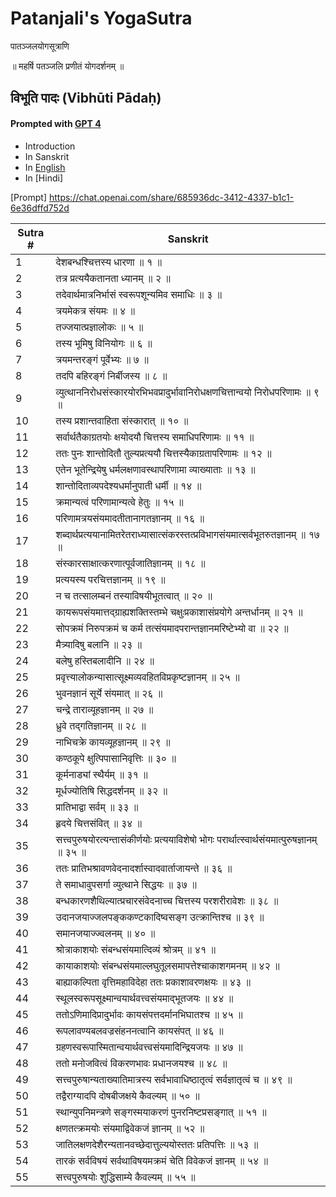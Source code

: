 # Patanjali's YogaSutra 
पातञ्जलयोगसूत्राणि 

॥ महर्षि पतञ्जलि प्रणीतं योगदर्शनम् ॥

##  विभूति पादः (Vibhūti Pādaḥ) 

#### Prompted with [GPT 4][OpenAi] 
- Introduction
- In Sanskrit
- In [English][English gitlink]
- In [Hindi]

[Prompt] <https://chat.openai.com/share/685936dc-3412-4337-b1c1-6e36dffd752d>
 
| Sutra # | Sanskrit |
| ------ | ------ |
| 1 | देशबन्धश्चित्तस्य धारणा ॥ १ ॥ |
| 2 | तत्र प्रत्ययैकतानता ध्यानम् ॥ २ ॥ |
| 3 | तदेवार्थमात्रनिर्भासं स्वरूपशून्यमिव समाधिः ॥ ३ ॥ |
| 4 | त्रयमेकत्र संयमः ॥ ४ ॥ |
| 5 | तज्जयात्प्रज्ञालोकः ॥ ५ ॥ |
| 6 | तस्य भूमिषु विनियोगः ॥ ६ ॥ |
| 7 | त्रयमन्तरङ्गं पूर्वेभ्यः ॥ ७ ॥ |
| 8 | तदपि बहिरङ्गं निर्बीजस्य ॥ ८ ॥ |
| 9 | व्युत्थाननिरोधसंस्कारयोरभिभवप्रादुर्भावानिरोधक्षणचित्तान्वयो निरोधपरिणामः ॥ ९ ॥ |
| 10 | तस्य प्रशान्तवाहिता संस्कारात् ॥ १० ॥ |
| 11 | सर्वार्थतैकाग्रतयोः क्षयोदयौ चित्तस्य समाधिपरिणामः ॥ ११ ॥ |
| 12 | ततः पुनः शान्तोदितौ तुल्यप्रत्ययौ चित्तस्यैकाग्रतापरिणामः ॥ १२ ॥ |
| 13 | एतेन भूतेन्द्रियेषु धर्मलक्षणावस्थापरिणामा व्याख्याताः ॥ १३ ॥ |
| 14 | शान्तोदिताव्यपदेश्यधर्मानुपाती धर्मी ॥ १४ ॥ |
| 15 | क्रमान्यत्वं परिणामान्यत्वे हेतुः ॥ १५ ॥ |
| 16 | परिणामत्रयसंयमादतीतानागतज्ञानम् ॥ १६ ॥ |
| 17 | शब्दार्थप्रत्ययानामितरेतराध्यासात्संकरस्तत्प्रविभागसंयमात्सर्वभूतरुतज्ञानम् ॥ १७ ॥ |
| 18 | संस्कारसाक्षात्करणात्पूर्वजातिज्ञानम् ॥ १८ ॥ |
| 19 | प्रत्ययस्य परचित्तज्ञानम् ॥ १९ ॥ |
| 20 | न च तत्सालम्बनं तस्याविषयीभूतत्वात् ॥ २० ॥ |
| 21 | कायरूपसंयमात्तद्ग्राह्यशक्तिस्तम्भे चक्षुःप्रकाशासंप्रयोगे अन्तर्धानम् ॥ २१ ॥ |
| 22 | सोपक्रमं निरुपक्रमं च कर्म तत्संयमादपरान्तज्ञानमरिष्टेभ्यो वा ॥ २२ ॥ |
| 23 | मैत्र्यादिषु बलानि ॥ २३ ॥ |
| 24 | बलेषु हस्तिबलादीनि ॥ २४ ॥ |
| 25 | प्रवृत्त्यालोकन्यासात्सूक्ष्मव्यवहितविप्रकृष्टज्ञानम् ॥ २५ ॥ |
| 26 | भुवनज्ञानं सूर्ये संयमात् ॥ २६ ॥ |
| 27 | चन्द्रे ताराव्यूहज्ञानम् ॥ २७ ॥ |
| 28 | ध्रुवे तद्गतिज्ञानम् ॥ २८ ॥ |
| 29 | नाभिचक्रे कायव्यूहज्ञानम् ॥ २९ ॥ |
| 30 | कण्ठकूपे क्षुत्पिपासानिवृत्तिः ॥ ३० ॥ |
| 31 | कूर्मनाड्यां स्थैर्यम् ॥ ३१ ॥ |
| 32 | मूर्धज्योतिषि सिद्धदर्शनम् ॥ ३२ ॥ |
| 33 | प्रातिभाद्वा सर्वम् ॥ ३३ ॥ |
| 34 | हृदये चित्तसंवित् ॥ ३४ ॥ |
| 35 | सत्त्वपुरुषयोरत्यन्तासंकीर्णयोः प्रत्ययाविशेषो भोगः परार्थात्स्वार्थसंयमात्पुरुषज्ञानम् ॥ ३५ ॥ |
| 36 | ततः प्रातिभश्रावणवेदनादर्शास्वादवार्ताजायन्ते ॥ ३६ ॥ |
| 37 | ते समाधावुपसर्गा व्युत्थाने सिद्धयः ॥ ३७ ॥ |
| 38 | बन्धकारणशैथिल्यात्प्रचारसंवेदनाच्च चित्तस्य परशरीरावेशः ॥ ३८ ॥ |
| 39 | उदानजयाज्जलपङ्ककण्टकादिष्वसङ्ग उत्क्रान्तिश्च ॥ ३९ ॥ |
| 40 | समानजयाज्ज्वलनम् ॥ ४० ॥ |
| 41 | श्रोत्राकाशयोः संबन्धसंयमात्दिव्यं श्रोत्रम् ॥ ४१ ॥ |
| 42 | कायाकाशयोः संबन्धसंयमाल्लघुतूलसमापत्तेश्चाकाशगमनम् ॥ ४२ ॥ |
| 43 | बाह्याकल्पिता वृत्तिमहाविदेहा ततः प्रकाशावरणक्षयः ॥ ४३ ॥ |
| 44 | स्थूलस्वरूपसूक्ष्मान्वयार्थवत्त्वसंयमाद्भूतजयः ॥ ४४ ॥ |
| 45 | ततोऽणिमादिप्रादुर्भावः कायसंपत्तदर्मानभिघातश्च ॥ ४५ ॥ |
| 46 | रूपलावण्यबलवज्रसंहननत्वानि कायसंपत् ॥ ४६ ॥ |
| 47 | ग्रहणस्वरूपास्मितान्वयार्थवत्त्वसंयमादिन्द्रियजयः ॥ ४७ ॥ |
| 48 | ततो मनोजवित्वं विकरणभावः प्रधानजयश्च ॥ ४८ ॥ |
| 49 | सत्त्वपुरुषान्यताख्यातिमात्रस्य सर्वभावाधिष्ठातृत्वं सर्वज्ञातृत्वं च ॥ ४९ ॥ |
| 50 | तद्वैराग्यादपि दोषबीजक्षये कैवल्यम् ॥ ५० ॥ |
| 51 | स्थान्युपनिमन्त्रणे सङ्गस्मयाकरणं पुनरनिष्टप्रसङ्गात् ॥ ५१ ॥ |
| 52 | क्षणतत्क्रमयोः संयमाद्विवेकजं ज्ञानम् ॥ ५२ ॥ |
| 53 | जातिलक्षणदेशैरन्यतानवच्छेदात्तुल्ययोस्ततः प्रतिपत्तिः ॥ ५३ ॥ |
| 54 | तारकं सर्वविषयं सर्वथाविषयमक्रमं चेति विवेकजं ज्ञानम् ॥ ५४ ॥ |
| 55 | सत्त्वपुरुषयोः शुद्धिसाम्ये कैवल्यम् ॥ ५५ ॥ |


[//]: # (Links list)

   [OpenAi]: <https://openai.com>
   [English gitlink]: <https://>
